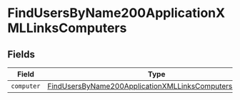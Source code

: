 # FindUsersByName200ApplicationXMLLinksComputers


## Fields

| Field                                                                                                                                       | Type                                                                                                                                        | Required                                                                                                                                    | Description                                                                                                                                 |
| ------------------------------------------------------------------------------------------------------------------------------------------- | ------------------------------------------------------------------------------------------------------------------------------------------- | ------------------------------------------------------------------------------------------------------------------------------------------- | ------------------------------------------------------------------------------------------------------------------------------------------- |
| `computer`                                                                                                                                  | [FindUsersByName200ApplicationXMLLinksComputersComputer](../../models/operations/findusersbyname200applicationxmllinkscomputerscomputer.md) | :heavy_minus_sign:                                                                                                                          | N/A                                                                                                                                         |